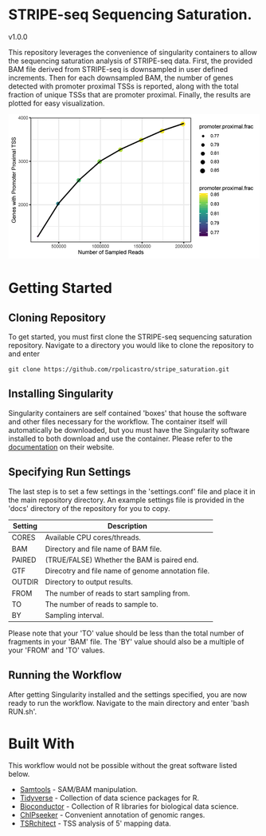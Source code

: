 # STRIPE-seq Sequencing Saturation.

v1.0.0

This repository leverages the convenience of singularity containers to allow the sequencing saturation analysis of STRIPE-seq data.
First, the provided BAM file derived from STRIPE-seq is downsampled in user defined increments.
Then for each downsampled BAM, the number of genes detected with promoter proximal TSSs is reported, along with the total fraction of unique TSSs that are promoter proximal. 
Finally, the results are plotted for easy visualization.

![Example Saturation Plot](./docs/saturation_plot_example.png)

# Getting Started

## Cloning Repository

To get started, you must first clone the STRIPE-seq sequencing saturation repository.
Navigate to a directory you would like to clone the repository to and enter
```
git clone https://github.com/rpolicastro/stripe_saturation.git
```

## Installing Singularity

Singularity containers are self contained 'boxes' that house the software and other files necessary for the workflow. 
The container itself will automatically be downloaded, but you must have the Singularity software installed to both download and use the container. 
Please refer to the [documentation](https://www.sylabs.io/docs/) on their website.

## Specifying Run Settings

The last step is to set a few settings in the 'settings.conf' file and place it in the main repository directory. An example settings file is provided in the 'docs' directory of the repository for you to copy.

| Setting | Description |
| ------- | ----------- |
| CORES | Available CPU cores/threads. |
| BAM | Directory and file name of BAM file. |
| PAIRED | (TRUE/FALSE) Whether the BAM is paired end. |
| GTF | Direcotry and file name of genome annotation file. |
| OUTDIR | Directory to output results. |
| FROM | The number of reads to start sampling from. |
| TO | The number of reads to sample to. |
| BY | Sampling interval. |

Please note that your 'TO' value should be less than the total number of fragments in your 'BAM' file. The 'BY' value should also be a multiple of your 'FROM' and 'TO' values.

## Running the Workflow

After getting Singularity installed and the settings specified, you are now ready to run the workflow. Navigate to the main directory and enter 'bash RUN.sh'.

# Built With

This workflow would not be possible without the great software listed below.

- [Samtools](http://www.htslib.org/) - SAM/BAM manipulation.
- [Tidyverse](https://www.tidyverse.org/) - Collection of data science packages for R.
- [Bioconductor](https://www.bioconductor.org/) - Collection of R libraries for biological data science.
- [ChIPseeker](https://bioconductor.org/packages/release/bioc/html/ChIPseeker.html) - Convenient annotation of genomic ranges.
- [TSRchitect](https://bioconductor.org/packages/release/bioc/html/TSRchitect.html) - TSS analysis of 5' mapping data.

